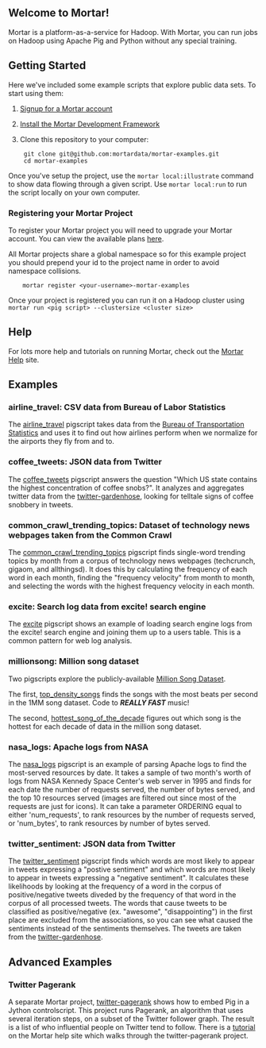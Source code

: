 ## Welcome to Mortar!

Mortar is a platform-as-a-service for Hadoop.  With Mortar, you can run jobs on Hadoop using Apache Pig and Python without any special training.  

## Getting Started

Here we've included some example scripts that explore public data sets. To start using them:

1. [Signup for a Mortar account](https://app.mortardata.com/signup)
1. [Install the Mortar Development Framework](http://help.mortardata.com/#!/install_mortar_development_framework)
1. Clone this repository to your computer:

        git clone git@github.com:mortardata/mortar-examples.git
        cd mortar-examples

Once you've setup the project, use the `mortar local:illustrate` command to show data flowing through a given script.  Use `mortar local:run` to run the script locally on your own computer.

### Registering your Mortar Project

To register your Mortar project you will need to upgrade your Mortar account.  You can view the available plans [here](https://app.mortardata.com/account#!/plans).

All Mortar projects share a global namespace so for this example project you should prepend your id to the project name in order to avoid namespace collisions.

        mortar register <your-username>-mortar-examples

Once your project is registered you can run it on a Hadoop cluster using `mortar run <pig script> --clustersize <cluster size>`

## Help

For lots more help and tutorials on running Mortar, check out the [Mortar Help](http://help.mortardata.com/) site.

## Examples

### airline_travel: CSV data from Bureau of Labor Statistics

The [airline_travel](https://github.com/mortardata/mortar-examples/blob/master/pigscripts/airline_travel.pig) pigscript takes data from the [Bureau of Transportation Statistics](http://www.transtats.bts.gov/DL_SelectFields.asp?Table_ID=236) and uses it to find out how airlines perform when we normalize for the airports they fly from and to.

### coffee_tweets: JSON data from Twitter

The [coffee_tweets](https://github.com/mortardata/mortar-examples/blob/master/pigscripts/coffee_tweets.pig) pigscript answers the question "Which US state contains the highest concentration of coffee snobs?".  It analyzes and aggregates twitter data from the [twitter-gardenhose](https://github.com/mortardata/twitter-gardenhose), looking for telltale signs of coffee snobbery in tweets.

### common_crawl_trending_topics: Dataset of technology news webpages taken from the Common Crawl

The [common_crawl_trending_topics](https://github.com/mortardata/mortar-examples/blob/master/pigscripts/common_crawl_trending_topics.pig) pigscript finds single-word trending topics by month from a corpus of technology news webpages (techcrunch, gigaom, and allthingsd). It does
this by calculating the frequency of each word in each month, finding the "frequency velocity" from month to month, and selecting the words 
with the highest frequency velocity in each month.

### excite: Search log data from excite! search engine

The [excite](https://github.com/mortardata/mortar-examples/blob/master/pigscripts/excite.pig) pigscript shows an example of loading search engine logs from the excite! search engine and joining them up to a users table.  This is a common pattern for web log analysis.

### millionsong: Million song dataset

Two pigscripts explore the publicly-available [Million Song Dataset](http://labrosa.ee.columbia.edu/millionsong/pages/field-list).

The first, [top_density_songs](https://github.com/mortardata/mortar-examples/blob/master/pigscripts/top_density_songs.pig) finds the songs with the most beats per second in the 1MM song dataset.  Code to ***REALLY FAST*** music!

The second, [hottest_song_of_the_decade](https://github.com/mortardata/mortar-examples/blob/master/pigscripts/hottest_song_of_the_decade.pig) figures out which song is the hottest for each decade of data in the million song dataset.

### nasa_logs: Apache logs from NASA

The [nasa_logs](https://github.com/mortardata/mortar-examples/blob/master/pigscripts/nasa_logs.pig) pigscript is an example of parsing Apache logs to find the most-served resources by date. It takes a sample of two month's worth of logs from 
NASA Kennedy Space Center's web server in 1995 and finds for each date the number of requests served, the number of bytes served, and
the top 10 resources served (images are filtered out since most of the requests are just for icons). It can take a parameter
ORDERING equal to either 'num_requests', to rank resources by the number of requests served, or 'num_bytes', to rank resources
by number of bytes served.

### twitter_sentiment: JSON data from Twitter

The [twitter_sentiment](https://github.com/mortardata/mortar-examples/blob/master/pigscripts/twitter_sentiment.pig) pigscript finds which words are most likely to appear in tweets expressing a "postive sentiment" and which words are most likely to appear in tweets expressing a "negative sentiment". It calculates these likelihoods by looking at the frequency of a word in the corpus of positive/negative tweets diveded by the frequency of that word in the corpus of all processed tweets. The words that cause tweets to be classified as positive/negative (ex. "awesome", "disappointing") in the first place are excluded from the associations, so you can see what caused the sentiments instead of the sentiments themselves. The tweets are taken from the [twitter-gardenhose](https://github.com/mortardata/twitter-gardenhose).

## Advanced Examples

### Twitter Pagerank

A separate Mortar project, [twitter-pagerank](https://github.com/mortardata/twitter-pagerank) shows how to embed Pig 
in a Jython controlscript.  This project runs Pagerank, an algorithm that uses several iteration steps, on a subset of 
the Twitter follower graph. The result is a list of who influential people on Twitter tend to follow. 
There is a [tutorial](http://help.mortardata.com/tutorials/git_projects/working_with_iterative_algorithms) 
on the Mortar help site which walks through the twitter-pagerank project.
